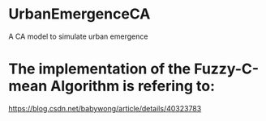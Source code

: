 # UrbanEmergenceCA
A CA model to simulate urban emergence

# The implementation of the Fuzzy-C-mean Algorithm is refering to:
https://blog.csdn.net/babywong/article/details/40323783
